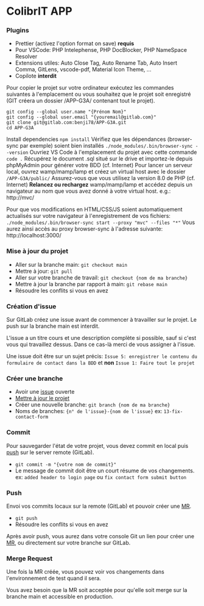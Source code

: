 # ColibrIT APP

### Plugins

- Prettier (activez l'option format on save) **requis**
- Pour VSCode: PHP Intelephense, PHP DocBlocker, PHP NameSpace Resolver
- Extensions utiles: Auto Close Tag, Auto Rename Tab, Auto Insert Comma, GitLens, vscode-pdf, Material Icon Theme, ...
- Copilote **interdit**

Pour copier le projet sur votre ordinateur exécutez les commandes suivantes à l'emplacement ou vous souhaitez que le
projet soit enregistré (GIT créera un dossier /APP-G3A/ contenant tout le projet).

```
git config --global user.name "{Prénom Nom}"
git config --global user.email "{youremail@gitlab.com}"
git clone git@gitlab.com:benji78/APP-G3A.git
cd APP-G3A
```

Install dependencies
`npm install`
Vérifiez que les dépendances (browser-sync par exemple) soient bien installés
`./node_modules/.bin/browser-sync --version`
Ouvriez VS Code à l'emplacement du projet avec cette commande
`code .`
Récupérez le document .sql situé sur le drive et importez-le depuis phpMyAdmin pour générer votre BDD (cf. Internet)
Pour lancer un serveur local, ouvrez wamp/mamp/lamp et créez un virtual host avec le dossier `/APP-G3A/public/`
Assurez-vous que vous utilisez la version 8.0 de PHP (cf. Internet)
**Relancez ou rechargez** wamp/mamp/lamp et accédez depuis un navigateur au nom que vous avez donné à votre virtual
host. e.g.: http://mvc/

Pour que vos modifications en HTML/CSS/JS soient automatiquement actualisés sur votre navigateur à l'enregistrement de
vos fichiers:
`./node_modules/.bin/browser-sync start --proxy "mvc" --files "*"`
Vous aurez ainsi accès au proxy browser-sync à l'adresse suivante: http://localhost:3000/

### Mise à jour du projet

- Aller sur la branche main: `git checkout main`
- Mettre à jour: `git pull`
- Aller sur votre branche de travail: `git checkout {nom de ma branche}`
- Mettre à jour la branche par rapport à main: `git rebase main`
- Résoudre les conflits si vous en avez

### Création d'issue

Sur GitLab créez une issue avant de commencer à travailler sur le projet. Le push sur la branche main est interdit.

L'issue a un titre cours et une description complète si possible, sauf si c'est vous qui travaillez dessus. Dans ce
cas-là merci de vous assigner à l'issue.

Une issue doit être sur un sujet précis:
`Issue 5: enregistrer le contenu du formulaire de contact dans la BDD` et **non** `Issue 1: Faire tout le projet`

### Créer une branche

- Avoir une [issue](#création-dissue) ouverte
- [Mettre à jour le projet](#mise-à-jour-du-projet)
- Créer une nouvelle branche: `git branch {nom de ma branche}`
- Noms de branches: `{n° de l'issue}-{nom de l'issue}` ex: `13-fix-contact-form`

### Commit

Pour sauvegarder l'état de votre projet, vous devez commit en local puis [push](#push) sur le server remote (GitLab).

- `git commit -m "{votre nom de commit}"`
- Le message de commit doit être un court résume de vos changements. ex: `added header to login page`
  ou `fix contact form submit button`

### Push

Envoi vos commits locaux sur la remote (GitLab) et pouvoir créer une [MR](#merge-request).

- `git push`
- Résoudre les conflits si vous en avez

Après avoir push, vous aurez dans votre console Git un lien pour créer une [MR](#merge-request), ou directement
sur votre branche sur GitLab.

### Merge Request

Une fois la MR créée, vous pouvez voir vos changements dans l'environnement de test quand il sera.

Vous avez besoin que la MR soit acceptée pour qu'elle soit merge sur la branche main et accessible en production.
